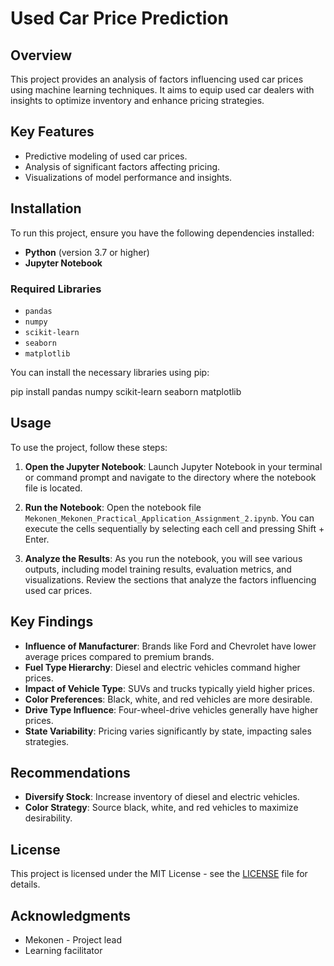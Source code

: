 # Used Car Price Prediction

## Overview

This project provides an analysis of factors influencing used car prices using machine learning techniques. It aims to equip used car dealers with insights to optimize inventory and enhance pricing strategies.

## Key Features

- Predictive modeling of used car prices.
- Analysis of significant factors affecting pricing.
- Visualizations of model performance and insights.

## Installation

To run this project, ensure you have the following dependencies installed:

- **Python** (version 3.7 or higher)
- **Jupyter Notebook**

### Required Libraries

- `pandas`
- `numpy`
- `scikit-learn`
- `seaborn`
- `matplotlib`

You can install the necessary libraries using pip:

pip install pandas numpy scikit-learn seaborn matplotlib

## Usage

To use the project, follow these steps:

1. **Open the Jupyter Notebook**: Launch Jupyter Notebook in your terminal or command prompt and navigate to the directory where the notebook file is located.

2. **Run the Notebook**: Open the notebook file `Mekonen_Mekonen_Practical_Application_Assignment_2.ipynb`. You can execute the cells sequentially by selecting each cell and pressing Shift + Enter.

3. **Analyze the Results**: As you run the notebook, you will see various outputs, including model training results, evaluation metrics, and visualizations. Review the sections that analyze the factors influencing used car prices.

## Key Findings

- **Influence of Manufacturer**: Brands like Ford and Chevrolet have lower average prices compared to premium brands.
- **Fuel Type Hierarchy**: Diesel and electric vehicles command higher prices.
- **Impact of Vehicle Type**: SUVs and trucks typically yield higher prices.
- **Color Preferences**: Black, white, and red vehicles are more desirable.
- **Drive Type Influence**: Four-wheel-drive vehicles generally have higher prices.
- **State Variability**: Pricing varies significantly by state, impacting sales strategies.

## Recommendations

- **Diversify Stock**: Increase inventory of diesel and electric vehicles.
- **Color Strategy**: Source black, white, and red vehicles to maximize desirability.

## License

This project is licensed under the MIT License - see the [LICENSE](LICENSE) file for details.

## Acknowledgments

- Mekonen - Project lead
- Learning facilitator 
